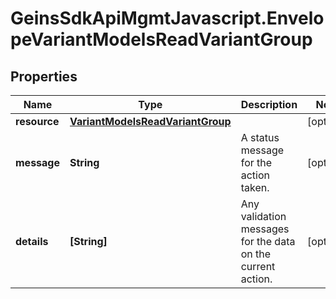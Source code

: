 # GeinsSdkApiMgmtJavascript.EnvelopeVariantModelsReadVariantGroup

## Properties

Name | Type | Description | Notes
------------ | ------------- | ------------- | -------------
**resource** | [**VariantModelsReadVariantGroup**](VariantModelsReadVariantGroup.md) |  | [optional] 
**message** | **String** | A status message for the action taken. | [optional] 
**details** | **[String]** | Any validation messages for the data on the current action. | [optional] 


